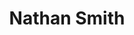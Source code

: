 ---
layout: page
title: Nathan Smith
description: Undergrad
img: assets/img/prof_pic_color.png
importance: 1
category: Undergraduates
related_publications: false
---